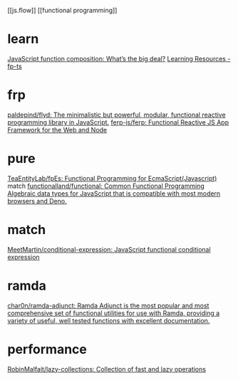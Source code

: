 [[js.flow]]
[[functional programming]]
# learn
[JavaScript function composition: What’s the big deal?](https://jrsinclair.com/articles/2022/javascript-function-composition-whats-the-big-deal/)
[Learning Resources - fp-ts](https://gcanti.github.io/fp-ts/learning-resources/)
# frp
[paldepind/flyd: The minimalistic but powerful, modular, functional reactive programming library in JavaScript.](https://github.com/paldepind/flyd)
[ferp-js/ferp: Functional Reactive JS App Framework for the Web and Node](https://github.com/ferp-js/ferp)
# pure
[TeaEntityLab/fpEs: Functional Programming for EcmaScript(Javascript)](https://github.com/TeaEntityLab/fpEs)
	match
[functionalland/functional: Common Functional Programming Algebraic data types for JavaScript that is compatible with most modern browsers and Deno.](https://github.com/functionalland/functional)
# match
[MeetMartin/conditional-expression: JavaScript functional conditional expression](https://github.com/MeetMartin/conditional-expression)
# ramda
[char0n/ramda-adjunct: Ramda Adjunct is the most popular and most comprehensive set of functional utilities for use with Ramda, providing a variety of useful, well tested functions with excellent documentation.](https://github.com/char0n/ramda-adjunct)
# performance
[RobinMalfait/lazy-collections: Collection of fast and lazy operations](https://github.com/RobinMalfait/lazy-collections)